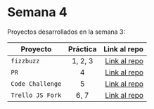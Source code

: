 # Semana 4 

Proyectos desarrollados en la semana 3:

| Proyecto | Práctica | Link al repo |
| ------------- |:-------------:| -----:|
|`fizzbuzz`|1, 2, 3|[Link al repo](https://github.com/dalexez/FizzBuzz.git)|
|`PR`|4|[Link al repo](https://github.com/dalexez/fizzbuzz-1.git)|
|`Code Challenge`|5|[Link al repo](https://github.com/dalexez/codeChallengeLaunchXNodeJs.git)|
|`Trello JS Fork`|6, 7|[Link al repo](https://github.com/dalexez/trello.git)|
